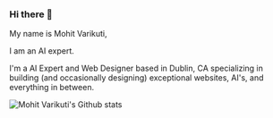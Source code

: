 ### Hi there 👋


[comment]: <> (**GitHubEmploy/GitHubEmploy** is a ✨ _special_ ✨ repository because its `README.md` aka this file appears on your GitHub profile.)


My name is Mohit Varikuti,

I am an AI expert.

I'm a AI Expert and Web Designer based in Dublin, CA specializing in building (and occasionally designing) exceptional websites, AI's, and everything in between.

![Mohit Varikuti's Github stats](https://github-readme-stats.vercel.app/api?username=githubemploy&show_icons=true)
